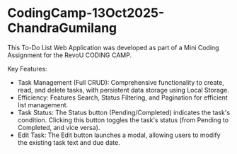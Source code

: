 # CodingCamp-13Oct2025-ChandraGumilang
This To-Do List Web Application was developed as part of a Mini Coding Assignment for the RevoU CODING CAMP.

Key Features:
- Task Management (Full CRUD): Comprehensive functionality to create, read, and delete tasks, with persistent data storage using Local Storage.
- Efficiency: Features Search, Status Filtering, and Pagination for efficient list management.
- Task Status: The Status button (Pending/Completed) indicates the task's condition. Clicking this button toggles the task's status (from Pending to Completed, and vice versa).
- Edit Task: The Edit button launches a modal, allowing users to modify the existing task text and due date.


